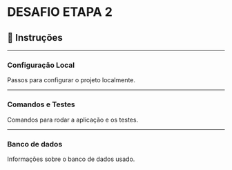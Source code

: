 # **DESAFIO ETAPA 2**

## 📝 **Instruções**

---

### Configuração Local
Passos para configurar o projeto localmente.

---

### Comandos e Testes
Comandos para rodar a aplicação e os testes.

---

### Banco de dados
Informações sobre o banco de dados usado.
